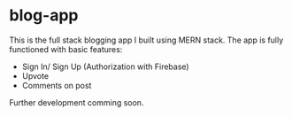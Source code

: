 # blog-app
This is the full stack blogging app I built using MERN stack. The app is fully functioned with basic features:

- Sign In/ Sign Up (Authorization with Firebase)
- Upvote
- Comments on post

Further development comming soon.
